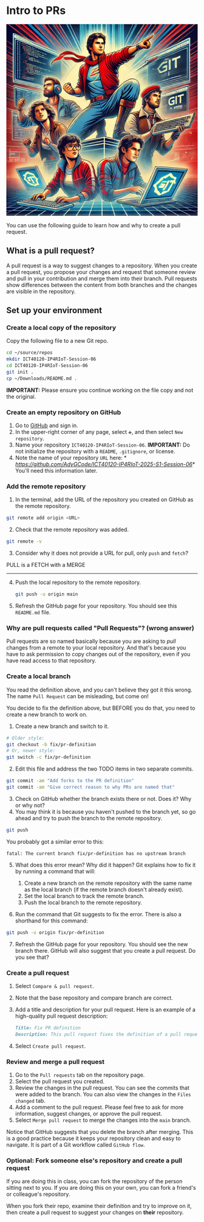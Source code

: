 # Intro to PRs

![Illustrative image of people working together](colab.png)

You can use the following guide to learn how and why to create a pull request.

## What is a pull request?

A pull request is a way to suggest changes to a repository. When you create a
pull request, you propose your changes and request that someone review and pull
in your contribution and merge them into their branch. Pull requests show
differences between the content from both branches and the changes are visible
in the repository.

<!-- TODO: Add information on PRs and forks. -->

## Set up your environment

### Create a local copy of the repository

Copy the following file to a new Git repo.

```bash
cd ~/source/repos
mkdir ICT40120-IP4RIoT-Session-06
cd ICT40120-IP4RIoT-Session-06
git init .
cp ~/Downloads/README.md .
```

**IMPORTANT:** Please ensure you continue working on the file copy and not the
original.

### Create an empty repository on GitHub

1. Go to [GitHub](https://github.com) and sign in.
2. In the upper-right corner of any page, select `➕`, and then select
   `New repository`.
3. Name your repository `ICT40120-IP4RIoT-Session-06`.
   **IMPORTANT:** Do not initialize the repository with a `README`,
   `.gitignore`, or license.
4. Note the name of your repository `URL` here: *
   *https://github.com/AdyGCode/ICT40120-IP4RIoT-2025-S1-Session-06**
   You'll need this information later.

### Add the remote repository

1. In the terminal, add the URL of the repository you created on GitHub as the
   remote repository.

```bash
git remote add origin <URL>
```

2. Check that the remote repository was added.

```bash
git remote -v
```

3. Consider why it does not provide a URL for pull, only `push` and `fetch`?

PULL is a FETCH with a MERGE

---

4. Push the local repository to the remote repository.

   ```bash
   git push -u origin main
   ```

5. Refresh the GitHub page for your repository. You should see this `README.md`
   file.

### Why are pull requests called "Pull Requests"? (wrong answer)

Pull requests are so named basically because you are asking to _pull_ changes
from a remote to your local repository. And that's because you have to ask
permission to copy changes out of the repository, even if you have read access
to that repository.

<!--TODO: This answer is SO wrong, I think we need to fix it! -->

### Create a local branch

You read the definition above, and you can't believe they got it this wrong. The
name `Pull Request` can be misleading, but come on!

You decide to fix the definition above, but BEFORE you do that, you need to
create a new branch to work on.

1. Create a new branch and switch to it.

```bash
# Older style:
git checkout -b fix/pr-definition
# Or, newer style:
git switch -c fix/pr-definition
```

2. Edit this file and address the two TODO items in two separate commits.

```bash
git commit -am "Add forks to the PR definition"
git commit -am "Give correct reason to why PRs are named that"
```

3. Check on GitHub whether the branch exists there or not. Does it? Why or why
   not?
4. You may think it is because you haven't pushed to the branch yet, so go ahead
   and try to push the branch to the remote repository.

```bash
git push
```

You probably got a similar error to this:

```text
fatal: The current branch fix/pr-definition has no upstream branch
```

5. What does this error mean? Why did it happen? Git explains how to fix it by
   running a command that will:

    1. Create a new branch on the remote repository with the same name as the
       local branch (if the remote branch doesn't already exist).
    2. Set the local branch to track the remote branch.
    3. Push the local branch to the remote repository.

7. Run the command that Git suggests to fix the error. There is also a shorthand
   for this command:

```bash
git push -u origin fix/pr-definition
```

7. Refresh the GitHub page for your repository. You should see the new branch
   there. GitHub will also suggest that you create a pull request. Do you see
   that?

### Create a pull request

1. Select `Compare & pull request`.
2. Note that the base repository and compare branch are correct.
3. Add a title and description for your pull request. Here is an example of a
   high-quality pull request description:

   ```markdown
   Title: Fix PR definition
   Description: This pull request fixes the definition of a pull request. It adds information about forks and corrects why pull requests are called "pull requests".
   ```

4. Select `Create pull request`.

### Review and merge a pull request

1. Go to the `Pull requests` tab on the repository page.
2. Select the pull request you created.
3. Review the changes in the pull request. You can see the commits that were
   added to the branch. You can also view the changes in the `Files changed`
   tab.
4. Add a comment to the pull request. Please feel free to ask for more
   information, suggest changes, or approve the pull request.
5. Select `Merge pull request` to merge the changes into the `main` branch.

Notice that GitHub suggests that you delete the branch after merging. This is a
good practice because it keeps your repository clean and easy to navigate. It is
part of a Git workflow called `GitHub flow`.

### Optional: Fork someone else's repository and create a pull request

If you are doing this in class, you can fork the repository of the person
sitting next to you. If you are doing this on your own, you can fork a friend's
or colleague's repository.

When you fork their repo, examine their definition and try to improve on it,
then create a pull request to suggest your changes on **their** repository.
